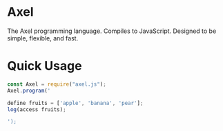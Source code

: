 # Axel
The Axel programming language. Compiles to JavaScript.
Designed to be simple, flexible, and fast.





# Quick Usage
```js
const Axel = require("axel.js");
Axel.program('

define fruits = ['apple', 'banana', 'pear'];
log(access fruits);

');
```

